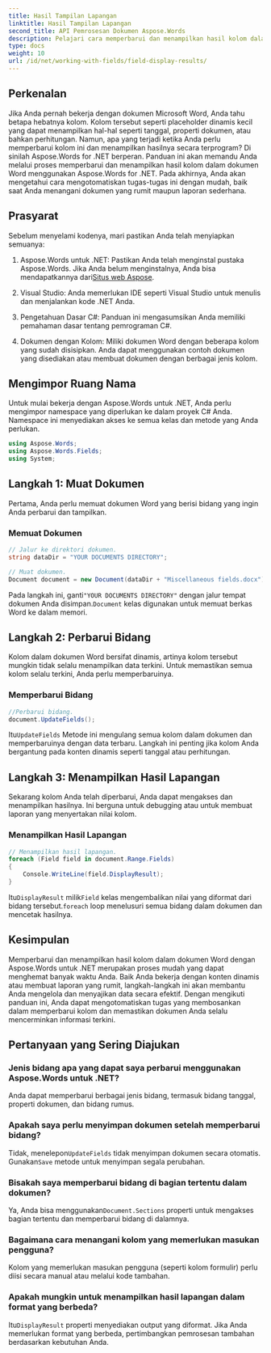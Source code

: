 ```yaml
---
title: Hasil Tampilan Lapangan
linktitle: Hasil Tampilan Lapangan
second_title: API Pemrosesan Dokumen Aspose.Words
description: Pelajari cara memperbarui dan menampilkan hasil kolom dalam dokumen Word menggunakan Aspose.Words untuk .NET dengan panduan langkah demi langkah ini. Sempurna untuk mengotomatiskan tugas dokumen.
type: docs
weight: 10
url: /id/net/working-with-fields/field-display-results/
---
```

## Perkenalan

Jika Anda pernah bekerja dengan dokumen Microsoft Word, Anda tahu betapa hebatnya kolom. Kolom tersebut seperti placeholder dinamis kecil yang dapat menampilkan hal-hal seperti tanggal, properti dokumen, atau bahkan perhitungan. Namun, apa yang terjadi ketika Anda perlu memperbarui kolom ini dan menampilkan hasilnya secara terprogram? Di sinilah Aspose.Words for .NET berperan. Panduan ini akan memandu Anda melalui proses memperbarui dan menampilkan hasil kolom dalam dokumen Word menggunakan Aspose.Words for .NET. Pada akhirnya, Anda akan mengetahui cara mengotomatiskan tugas-tugas ini dengan mudah, baik saat Anda menangani dokumen yang rumit maupun laporan sederhana.

## Prasyarat

Sebelum menyelami kodenya, mari pastikan Anda telah menyiapkan semuanya:

1. Aspose.Words untuk .NET: Pastikan Anda telah menginstal pustaka Aspose.Words. Jika Anda belum menginstalnya, Anda bisa mendapatkannya dari[Situs web Aspose](https://releases.aspose.com/words/net/).

2. Visual Studio: Anda memerlukan IDE seperti Visual Studio untuk menulis dan menjalankan kode .NET Anda.

3. Pengetahuan Dasar C#: Panduan ini mengasumsikan Anda memiliki pemahaman dasar tentang pemrograman C#.

4. Dokumen dengan Kolom: Miliki dokumen Word dengan beberapa kolom yang sudah disisipkan. Anda dapat menggunakan contoh dokumen yang disediakan atau membuat dokumen dengan berbagai jenis kolom.

## Mengimpor Ruang Nama

Untuk mulai bekerja dengan Aspose.Words untuk .NET, Anda perlu mengimpor namespace yang diperlukan ke dalam proyek C# Anda. Namespace ini menyediakan akses ke semua kelas dan metode yang Anda perlukan.

```csharp
using Aspose.Words;
using Aspose.Words.Fields;
using System;
```

## Langkah 1: Muat Dokumen

Pertama, Anda perlu memuat dokumen Word yang berisi bidang yang ingin Anda perbarui dan tampilkan.

### Memuat Dokumen

```csharp
// Jalur ke direktori dokumen.
string dataDir = "YOUR DOCUMENTS DIRECTORY";

// Muat dokumen.
Document document = new Document(dataDir + "Miscellaneous fields.docx");
```

 Pada langkah ini, ganti`"YOUR DOCUMENTS DIRECTORY"` dengan jalur tempat dokumen Anda disimpan.`Document` kelas digunakan untuk memuat berkas Word ke dalam memori.

## Langkah 2: Perbarui Bidang

Kolom dalam dokumen Word bersifat dinamis, artinya kolom tersebut mungkin tidak selalu menampilkan data terkini. Untuk memastikan semua kolom selalu terkini, Anda perlu memperbaruinya.

### Memperbarui Bidang

```csharp
//Perbarui bidang.
document.UpdateFields();
```

 Itu`UpdateFields` Metode ini mengulang semua kolom dalam dokumen dan memperbaruinya dengan data terbaru. Langkah ini penting jika kolom Anda bergantung pada konten dinamis seperti tanggal atau perhitungan.

## Langkah 3: Menampilkan Hasil Lapangan

Sekarang kolom Anda telah diperbarui, Anda dapat mengakses dan menampilkan hasilnya. Ini berguna untuk debugging atau untuk membuat laporan yang menyertakan nilai kolom.

### Menampilkan Hasil Lapangan

```csharp
// Menampilkan hasil lapangan.
foreach (Field field in document.Range.Fields)
{
    Console.WriteLine(field.DisplayResult);
}
```

 Itu`DisplayResult` milik`Field` kelas mengembalikan nilai yang diformat dari bidang tersebut.`foreach` loop menelusuri semua bidang dalam dokumen dan mencetak hasilnya.

## Kesimpulan

Memperbarui dan menampilkan hasil kolom dalam dokumen Word dengan Aspose.Words untuk .NET merupakan proses mudah yang dapat menghemat banyak waktu Anda. Baik Anda bekerja dengan konten dinamis atau membuat laporan yang rumit, langkah-langkah ini akan membantu Anda mengelola dan menyajikan data secara efektif. Dengan mengikuti panduan ini, Anda dapat mengotomatiskan tugas yang membosankan dalam memperbarui kolom dan memastikan dokumen Anda selalu mencerminkan informasi terkini.

## Pertanyaan yang Sering Diajukan

### Jenis bidang apa yang dapat saya perbarui menggunakan Aspose.Words untuk .NET?  
Anda dapat memperbarui berbagai jenis bidang, termasuk bidang tanggal, properti dokumen, dan bidang rumus.

### Apakah saya perlu menyimpan dokumen setelah memperbarui bidang?  
 Tidak, menelepon`UpdateFields` tidak menyimpan dokumen secara otomatis. Gunakan`Save` metode untuk menyimpan segala perubahan.

### Bisakah saya memperbarui bidang di bagian tertentu dalam dokumen?  
 Ya, Anda bisa menggunakan`Document.Sections` properti untuk mengakses bagian tertentu dan memperbarui bidang di dalamnya.

### Bagaimana cara menangani kolom yang memerlukan masukan pengguna?  
Kolom yang memerlukan masukan pengguna (seperti kolom formulir) perlu diisi secara manual atau melalui kode tambahan.

### Apakah mungkin untuk menampilkan hasil lapangan dalam format yang berbeda?  
 Itu`DisplayResult` properti menyediakan output yang diformat. Jika Anda memerlukan format yang berbeda, pertimbangkan pemrosesan tambahan berdasarkan kebutuhan Anda.
